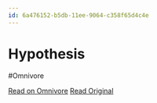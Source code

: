```yaml
---
id: 6a476152-b5db-11ee-9064-c358f65d4c4e
---
```


# Hypothesis
#Omnivore

[Read on Omnivore](https://omnivore.app/me/hypothesis-18d1baea989)
[Read Original](https://hypothes.is/a/pdb3prXVEe6bnJ_uWrRJrg)

